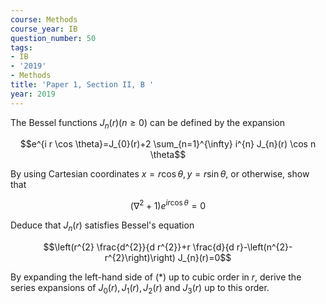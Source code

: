 ```yaml
---
course: Methods
course_year: IB
question_number: 50
tags:
- IB
- '2019'
- Methods
title: 'Paper 1, Section II, B '
year: 2019
---
```




The Bessel functions $J_{n}(r)(n \geqslant 0)$ can be defined by the expansion

$$e^{i r \cos \theta}=J_{0}(r)+2 \sum_{n=1}^{\infty} i^{n} J_{n}(r) \cos n \theta$$

By using Cartesian coordinates $x=r \cos \theta, y=r \sin \theta$, or otherwise, show that

$$\left(\nabla^{2}+1\right) e^{i r \cos \theta}=0$$

Deduce that $J_{n}(r)$ satisfies Bessel's equation

$$\left(r^{2} \frac{d^{2}}{d r^{2}}+r \frac{d}{d r}-\left(n^{2}-r^{2}\right)\right) J_{n}(r)=0$$

By expanding the left-hand side of $(*)$ up to cubic order in $r$, derive the series expansions of $J_{0}(r), J_{1}(r), J_{2}(r)$ and $J_{3}(r)$ up to this order.